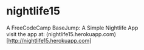 # nightlife15
A FreeCodeCamp BaseJump: A Simple Nightlife App  
visit the app at: (nightlife15.herokuapp.com)[http://nightlife15.herokuapp.com]  

